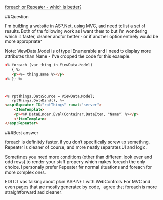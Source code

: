 ﻿
[foreach or Repeater - which is better?](http://stackoverflow.com/questions/347472/foreach-or-repeater-which-is-better)

##Question

I'm building a website in ASP.Net, using MVC, and need to list a set of results. 
Both of the following work as I want them to but I'm wondering which is faster,
 cleaner and/or better - or if another option entirely would be more appropriate?

Note: ViewData.Model is of type IEnumerable<Thing> and I need to display more attributes than Name - 
I've cropped the code for this example.


```aspx
<% foreach (var thing in ViewData.Model)
   { %>
   <p><%= thing.Name %></p>
<% }; %>



<% rptThings.DataSource = ViewData.Model;
   rptThings.DataBind(); %>
<asp:Repeater ID="rptThings" runat="server">
    <ItemTemplate>
    <p><%# DataBinder.Eval(Container.DataItem, "Name") %></p>
    </ItemTemplate>
</asp:Repeater>
```


###Best answer

foreach is definitely faster, if you don't specifically screw up something. 
Repeater is cleaner of course, and more neatly separates UI and logic. 

Sometimes you need more conditions (other than different look even and odd rows) 
to render your stuff properly which makes foreach the only choice.
I personally prefer Repeater for normal situations and foreach for more complex ones.

EDIT: I was talking about plain ASP.NET with WebControls. For MVC and even pages that are mostly generated by code,
 I agree that foreach is more straightforward and cleaner. 